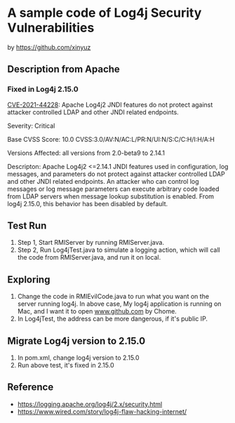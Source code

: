 # A sample code of Log4j Security Vulnerabilities 

by https://github.com/xinyuz



## Description from Apache

### Fixed in Log4j 2.15.0

[CVE-2021-44228](https://cve.mitre.org/cgi-bin/cvename.cgi?name=CVE-2021-44228): Apache Log4j2 JNDI features do not protect against attacker controlled LDAP and other JNDI related endpoints.

Severity: Critical

Base CVSS Score: 10.0 CVSS:3.0/AV:N/AC:L/PR:N/UI:N/S:C/C:H/I:H/A:H

Versions Affected: all versions from 2.0-beta9 to 2.14.1

Descripton: Apache Log4j2 <=2.14.1 JNDI features used in configuration, log messages, and parameters do not protect against attacker controlled LDAP and other JNDI related endpoints. An attacker who can control log messages or log message parameters can execute arbitrary code loaded from LDAP servers when message lookup substitution is enabled. From log4j 2.15.0, this behavior has been disabled by default.



## Test Run

1. Step 1, Start RMIServer by running RMIServer.java.
2. Step 2, Run Log4jTest.java to simulate a logging action, which will call the code from RMIServer.java, and run it on local.





## Exploring

1. Change the code in RMIEvilCode.java to run what you want on the server running log4j. In above case, My log4j application is running on Mac, and I want it to open www.github.com by Chome.
2. In Log4jTest, the address can be more dangerous, if it's public IP.



## Migrate Log4j version to 2.15.0

1. In pom.xml, change log4j version to 2.15.0
2. Run above test, it's fixed in 2.15.0





## Reference

- https://logging.apache.org/log4j/2.x/security.html
- https://www.wired.com/story/log4j-flaw-hacking-internet/